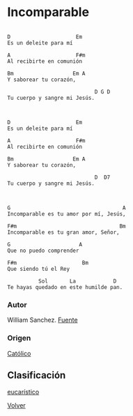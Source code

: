 
# Incomparable
```

D                     Em
Es un deleite para mí

A                     F#m
Al recibirte en comunión

Bm                   Em A
Y saborear tu corazón,

                            D G D
Tu cuerpo y sangre mi Jesús.



D                     Em
Es un deleite para mí

A                     F#m
Al recibirte en comunión

Bm                   Em A
Y saborear tu corazón,

                            D  D7
Tu cuerpo y sangre mi Jesús.



G                                    A
Incomparable es tu amor por mí, Jesús,

F#m                                 Bm
Incomparable es tu gran amor, Señor,

G                      A
Que no puedo comprender

F#m                     Bm
Que siendo tú el Rey

          Sol       La            D
Te hayas quedado en este humilde pan.
```

### Autor
William Sanchez.
[Fuente](https://www.ministeriodemusica.net/2017/07/incomparable-canto-de-comunion.html])

### Origen
[Católico](https://github.com/renovacion-sjb/musica/search?q=catolico&unscoped_q=catolico)

## Clasificación
[eucarístico](https://github.com/renovacion-sjb/musica/search?q=eucaristico&unscoped_q=eucaristico)

[Volver](index.md)
